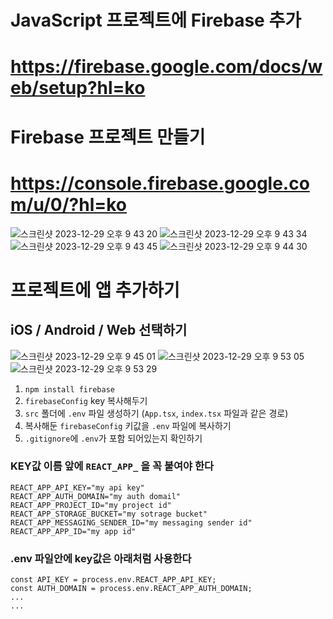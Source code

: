 # JavaScript 프로젝트에 Firebase 추가

# https://firebase.google.com/docs/web/setup?hl=ko

# Firebase 프로젝트 만들기

# https://console.firebase.google.com/u/0/?hl=ko

![스크린샷 2023-12-29 오후 9 43 20](https://github.com/jh0152park/Firebase-Recap/assets/118165975/8ca36c9b-7b32-4317-919f-4311ca99cab4)
![스크린샷 2023-12-29 오후 9 43 34](https://github.com/jh0152park/Firebase-Recap/assets/118165975/462afb8d-26c2-453f-823e-587238ef4114)
![스크린샷 2023-12-29 오후 9 43 45](https://github.com/jh0152park/Firebase-Recap/assets/118165975/b34f6cab-b433-41c4-8f0a-4d2c2e21299c)
![스크린샷 2023-12-29 오후 9 44 30](https://github.com/jh0152park/Firebase-Recap/assets/118165975/7a4f7cdc-030a-4931-8cab-305b84a74442)

# 프로젝트에 앱 추가하기

## iOS / Android / Web 선택하기

![스크린샷 2023-12-29 오후 9 45 01](https://github.com/jh0152park/Firebase-Recap/assets/118165975/c7787335-544a-4cae-a2a8-1630da41047c)
![스크린샷 2023-12-29 오후 9 53 05](https://github.com/jh0152park/Firebase-Recap/assets/118165975/f5e7f2c4-90e3-406e-9a43-378dd0082b3b)
![스크린샷 2023-12-29 오후 9 53 29](https://github.com/jh0152park/Firebase-Recap/assets/118165975/3a00bcda-79d1-48ba-901f-57d8d9db2522)

1. `npm install firebase`
2. `firebaseConfig` key 복사해두기
3. `src` 폴더에 `.env` 파일 생성하기 (`App.tsx`, `index.tsx` 파일과 같은 경로)
4. 복사해둔 `firebaseConfig` 키값을 `.env` 파일에 복사하기
5. `.gitignore`에 `.env`가 포함 되어있는지 확인하기

### KEY값 이름 앞에 `REACT_APP_` 을 꼭 붙여야 한다

```
REACT_APP_API_KEY="my api key"
REACT_APP_AUTH_DOMAIN="my auth domail"
REACT_APP_PROJECT_ID="my project id"
REACT_APP_STORAGE_BUCKET="my sotrage bucket"
REACT_APP_MESSAGING_SENDER_ID="my messaging sender id"
REACT_APP_APP_ID="my app id"
```

### .env 파일안에 key값은 아래처럼 사용한다

```
const API_KEY = process.env.REACT_APP_API_KEY;
const AUTH_DOMAIN = process.env.REACT_APP_AUTH_DOMAIN;
...
...
```
